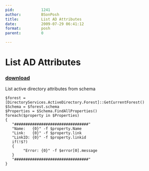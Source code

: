 ```yaml
---
pid:            1241
author:         BSonPosh
title:          List AD Attributes
date:           2009-07-29 06:41:12
format:         posh
parent:         0

---
```


# List AD Attributes

### [download](//scripts/1241.ps1)

List active directory attributes from schema

```posh
$forest = [DirectoryServices.ActiveDirectory.Forest]::GetCurrentForest()
$Schema = $forest.schema 
$Properties = $Schema.FindAllProperties()
foreach($property in $Properties)
{
   "#################################"
   "Name:   {0}" -f $property.Name
   "Link:   {0}" -f $property.link
   "LinkID: {0}" -f $property.linkid
   if(!$?)
   {
        "Error: {0}" -f $error[0].message
   }
   "#################################"
}
```
